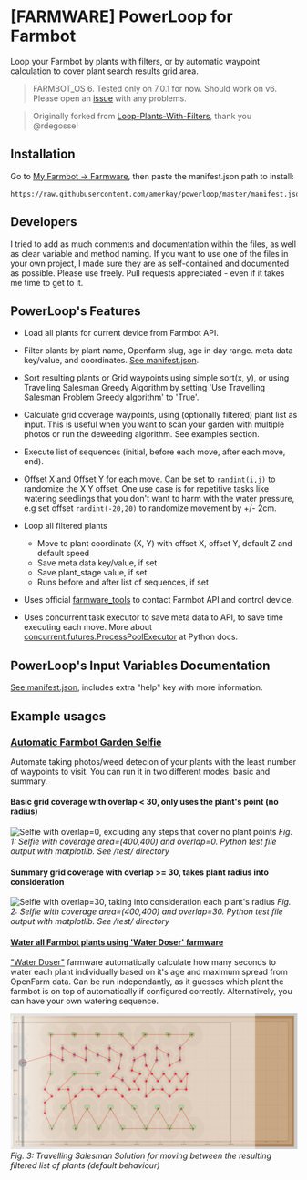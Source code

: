 # [FARMWARE] PowerLoop for Farmbot

Loop your Farmbot by plants with filters, or by automatic waypoint calculation to cover plant search results grid area.

> FARMBOT_OS 6. Tested only on 7.0.1 for now. Should work on v6. Please open an [issue](../../issues) with any problems.

> Originally forked from [Loop-Plants-With-Filters](https://github.com/rdegosse/Loop-Plants-With-Filters), thank you @rdegosse!

## Installation

Go to [My Farmbot -> Farmware](https://my.farm.bot/app/farmware/), then paste the manifest.json path to install:
```
https://raw.githubusercontent.com/amerkay/powerloop/master/manifest.json
```

## Developers

I tried to add as much comments and documentation within the files, as well as clear variable and method naming. If you want to use one of the files in your own project, I made sure they are as self-contained and documented as possible. Please use freely. Pull requests appreciated - even if it takes me time to get to it.

## PowerLoop's Features

- Load all plants for current device from Farmbot API.

- Filter plants by plant name, Openfarm slug, age in day range. meta data key/value, and coordinates. [See manifest.json](manifest.json).

- Sort resulting plants or Grid waypoints using simple sort(x, y), or using Travelling Salesman Greedy Algorithm by setting 'Use Travelling Salesman Problem Greedy algorithm' to 'True'.

- Calculate grid coverage waypoints, using (optionally filtered) plant list as input. This is useful when you want to scan your garden with multiple photos or run the deweeding algorithm. See examples section.

- Execute list of sequences (initial, before each move, after each move, end).

- Offset X and Offset Y for each move. Can be set to `randint(i,j)` to randomize the X Y offset. One use case is for repetitive tasks like watering seedlings that you don't want to harm with the water pressure, e.g set offset `randint(-20,20)` to randomize movement by +/- 2cm.

- Loop all filtered plants
    - Move to plant coordinate (X, Y) with offset X, offset Y, default Z and default speed
    - Save meta data key/value, if set
    - Save plant_stage value, if set
    - Runs before and after list of sequences, if set

- Uses official [farmware_tools](https://github.com/FarmBot-Labs/farmware-tools) to contact Farmbot API and control device.

- Uses concurrent task executor to save meta data to API, to save time executing each move. More about [concurrent.futures.ProcessPoolExecutor](https://docs.python.org/3/library/concurrent.futures.html) at Python docs.


## PowerLoop's Input Variables Documentation

[See manifest.json](manifest.json), includes extra "help" key with more information.

## Example usages

### [Automatic Farmbot Garden Selfie](./examples/Automatic%20Farmbot%20Garden%20Selfie.md)

Automate taking photos/weed detecion of your plants with the least number of waypoints to visit. You can run it in two different modes: basic and summary.

#### Basic grid coverage with overlap < 30, only uses the plant's point (no radius)

![Selfie with overlap=0, excluding any steps that cover no plant points](http://i.imgur.com/oetvubR.png)
*Fig. 1: Selfie with coverage area=(400,400) and overlap=0. Python test file output with matplotlib. See /test/ directory*

#### Summary grid coverage with overlap >= 30, takes plant radius into consideration

![Selfie with overlap=30, taking into consideration each plant's radius](http://i.imgur.com/rnHEVJ1.png)
*Fig. 2: Selfie with coverage area=(400,400) and overlap=30. Python test file output with matplotlib. See /test/ directory*


#### [Water all Farmbot plants using 'Water Doser' farmware](./examples/Smart%20Watering%20for%20Farmbot.md)

["Water Doser"](https://github.com/amerkay/water-doser) farmware automatically calculate how many seconds to water each plant individually based on it's age and maximum spread from OpenFarm data. Can be run independantly, as it guesses which plant the farmbot is on top of automatically if configured correctly.
Alternatively, you can have your own watering sequence.

![Travelling Salesman Solution](tsp_greedy_farmware_screenshot.jpg)
*Fig. 3: Travelling Salesman Solution for moving between the resulting filtered list of plants (default behaviour)*